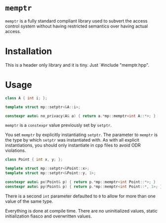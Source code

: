 # `memptr`

`memptr` is a fully standard compliant library used to subvert the access control system without having restricted semantics over having actual access.

# Installation

This is a header only library and it is tiny. Just `#include "memptr.hpp".

# Usage

````c++
class A { int i; };

template struct mp::setptr<&A::i>;

constexpr auto& no_privacy(A& a) { return a.*mp::memptr<int A::*>; }
````

`memptr` is a `constexpr` value previously set by `setptr`.

You set `memptr` by explicitly instantiating `setptr`. The parameter to `memptr` is the type by which `setptr` was instantiated with. As with all explicit instantiations, you should only instantiate in cpp files to avoid ODR violations.

````c++
class Point { int x, y; };

template struct mp::setptr<&Point::x>;
template struct mp::setptr<&Point::y, 1>;

constexpr auto& px(Point& p) { return p.*mp::memptr<int Point::*>; }
constexpr auto& py(Point& p) { return p.*mp::memptr<int Point::*, 1>; }
````

There is a second `int` parameter defaulted to `0` to allow for more than one value of the same type.

Everything is done at compile time. There are no uninitialized values, static initialization fiasco and overwritten values.















